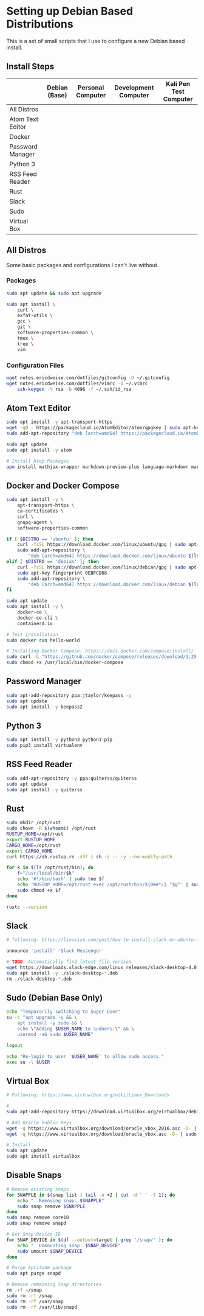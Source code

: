 # Setting up Debian Based Distributions

This is a set of small scripts that I use to configure a new Debian based install.

## Install Steps

|                        | Debian (Base) | Personal Computer | Development Computer | Kali Pen Test Computer |
|------------------------|---------------|-------------------|----------------------|------------------------|
| All Distros            |               |                   |                      |                        |
| Atom Text Editor       |               |                   |                      |                        |
| Docker                 |               |                   |                      |                        |
| Password Manager       |               |                   |                      |                        |
| Python 3               |               |                   |                      |                        |
| RSS Feed Reader        |               |                   |                      |                        |
| Rust                   |               |                   |                      |                        |
| Slack                  |               |                   |                      |                        |
| Sudo                   |               |                   |                      |                        |
| Virtual Box            |               |                   |                      |                        |
 
 
 
 
 
 
 
 





## All Distros
Some basic packages and configurations I can't live without.

### Packages
```bash
sudo apt update && sudo apt upgrade

sudo apt install \
    curl \
    exfat-utils \
    gcc \
    git \
    software-properties-common \
    tmux \
    tree \
    vim
```

### Configuration Files
```bash
wget notes.ericdweise.com/dotfiles/gitconfig -O ~/.gitconfig
wget notes.ericdweise.com/dotfiles/vimrc -O ~/.vimrc
    ssh-keygen -t rsa -b 4096 -f ~/.ssh/id_rsa
```






## Atom Text Editor
```bash
sudo apt install -y apt-transport-https
wget -qO - https://packagecloud.io/AtomEditor/atom/gpgkey | sudo apt-key add -
sudo add-apt-repository "deb [arch=amd64] https://packagecloud.io/AtomEditor/atom/any/ any main"

sudo apt update
sudo apt install -y atom

# Install Atop Packages
apm install mathjax-wrapper markdown-preview-plus language-markdown markdown-writer markdown-preview-enhanced
```






## Docker and Docker Compose
```bash
sudo apt install -y \
    apt-transport-https \
    ca-certificates \
    curl \
    gnupg-agent \
    software-properties-common

if [ $DISTRO == 'ubuntu' ]; then
    curl -fsSL https://download.docker.com/linux/ubuntu/gpg | sudo apt-key add -
    sudo add-apt-repository \
        "deb [arch=amd64] https://download.docker.com/linux/ubuntu $(lsb_release -cs) stable"
elif [ $DISTRO == 'debian' ]; then
    curl -fsSL https://download.docker.com/linux/debian/gpg | sudo apt-key add -
    sudo apt-key fingerprint 0EBFCD88
    sudo add-apt-repository \
        "deb [arch=amd64] https://download.docker.com/linux/debian $(lsb_release -cs) stable"
fi

sudo apt update
sudo apt install -y \
    docker-ce \
    docker-ce-cli \
    containerd.io

# Test installation
sudo docker run hello-world

# Installing Docker Compose: https://docs.docker.com/compose/install/
sudo curl -L "https://github.com/docker/compose/releases/download/1.25.4/docker-compose-$(uname -s)-$(uname -m)" -o /usr/local/bin/docker-compose
sudo chmod +x /usr/local/bin/docker-compose
```





## Password Manager
```bash
sudo apt-add-repository ppa:jtaylor/keepass -y
sudo apt update
sudo apt install -y keepass2
```





## Python 3
```bash
sudo apt install -y python3 python3-pip
sudo pip3 install virtualenv
```





## RSS Feed Reader
```bash
sudo add-apt-repository -y ppa:quiterss/quiterss
sudo apt update
sudo apt install -y quiterss
```





## Rust
```bash
sudo mkdir /opt/rust
sudo chown -R $(whoami) /opt/rust
RUSTUP_HOME=/opt/rust
export RUSTUP_HOME
CARGO_HOME=/opt/rust
export CARGO_HOME
curl https://sh.rustup.rs -sSf | sh -s -- -y --no-modify-path

for k in $(ls /opt/rust/bin); do
    f="/usr/local/bin/$k"
    echo '#!/bin/bash' | sudo tee $f
    echo 'RUSTUP_HOME=/opt/rust exec /opt/rust/bin/${0##*/} "$@"' | sudo tee -a $f
    sudo chmod +x $f
done

rustc --version
```





## Slack
```bash
# following: https://linuxize.com/post/how-to-install-slack-on-ubuntu-18-04/

announce 'install' 'Slack Messenger'

# TODO: Automatically find latest file version
wget https://downloads.slack-edge.com/linux_releases/slack-desktop-4.0.2-amd64.deb
sudo apt install -y ./slack-desktop-*.deb
rm ./slack-desktop-*.deb
```





## Sudo (Debian Base Only)
```bash
echo "Temporarily switching to Super User"
su -c "apt upgrade -y && \
    apt install -y sudo && \
    echo \"Adding $USER_NAME to sudoers.\" && \
    usermod -aG sudo $USER_NAME"

logout

echo "Re-login to user '$USER_NAME' to allow sudo access."
exec su -l $USER
```





## Virtual Box
```bash
# Following: https://www.virtualbox.org/wiki/Linux_Downloads

# 
sudo apt-add-repository https://download.virtualbox.org/virtualbox/debian

# Add Oracle Public Keys
wget -q https://www.virtualbox.org/download/oracle_vbox_2016.asc -O- | sudo apt-key add -
wget -q https://www.virtualbox.org/download/oracle_vbox.asc -O- | sudo apt-key add -

# Install
sudo apt update
sudo apt install virtualbox
```





## Disable Snaps
```bash
# Remove existing snaps
for SNAPPLE in $(snap list | tail -n +2 | cut -d ' ' -f 1); do
    echo "  Removing snap: $SNAPPLE"
    sudo snap remove $SNAPPLE
done
sudo snap remove core18
sudo snap remove snapd

# Get Snap Device ID
for SNAP_DEVICE in $(df --output=target | grep '/snap/' ); do
    echo "  Unmounting snap: $SNAP_DEVICE"
    sudo umount $SNAP_DEVICE
done

# Purge Aptitude package
sudo apt purge snapd

# Remove remaining Snap directories
rm -rf ~/snap
sudo rm -rf /snap
sudo rm -rf /var/snap
sudo rm -rf /var/lib/snapd
```
